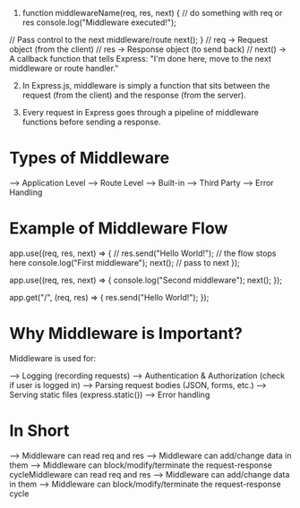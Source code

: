 1. function middlewareName(req, res, next) {
   // do something with req or res
   console.log("Middleware executed!");

// Pass control to the next middleware/route
next();
}
// req → Request object (from the client)
// res → Response object (to send back)
// next() → A callback function that tells Express: "I'm done here, move to the next middleware or route handler."

2. In Express.js, middleware is simply a function that sits between the request (from the client) and the response (from the server).

3. Every request in Express goes through a pipeline of middleware functions before sending a response.

# Types of Middleware

--> Application Level
--> Route Level
--> Built-in
--> Third Party
--> Error Handling

# Example of Middleware Flow

app.use((req, res, next) => {
    // res.send("Hello World!");         // the flow stops here
console.log("First middleware");
next(); // pass to next
});

app.use((req, res, next) => {
console.log("Second middleware");
next();
});

app.get("/", (req, res) => {
res.send("Hello World!");
});

# Why Middleware is Important?

Middleware is used for:

--> Logging (recording requests)
--> Authentication & Authorization (check if user is logged in)
--> Parsing request bodies (JSON, forms, etc.)
--> Serving static files (express.static())
--> Error handling

# In Short

--> Middleware can read req and res
--> Middleware can add/change data in them
--> Middleware can block/modify/terminate the request-response cycleMiddleware can read req and res
--> Middleware can add/change data in them
--> Middleware can block/modify/terminate the request-response cycle
